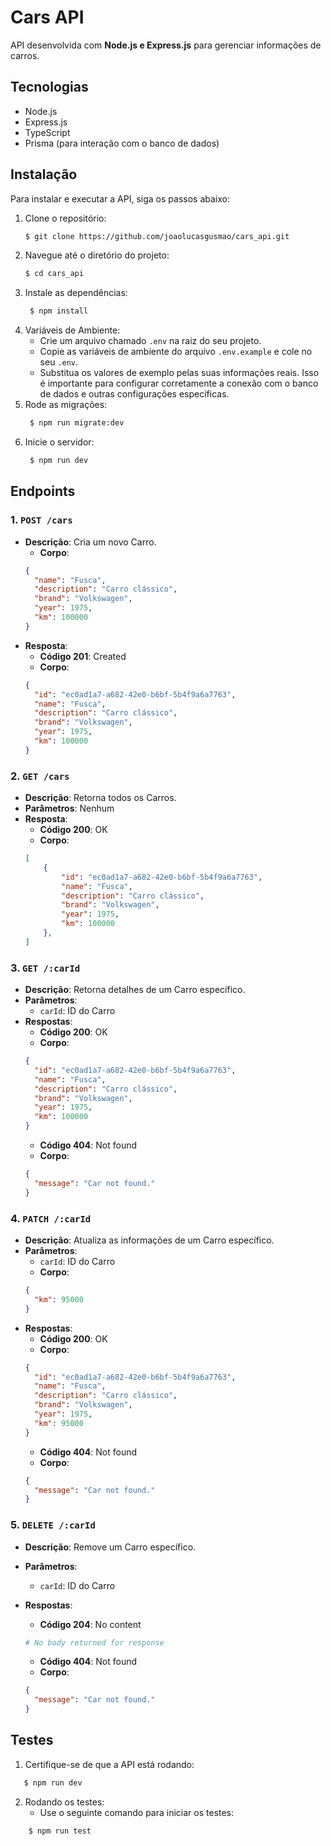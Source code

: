 # Cars API

API desenvolvida com **Node.js e Express.js** para gerenciar informações de carros.

## Tecnologias

- Node.js
- Express.js
- TypeScript
- Prisma (para interação com o banco de dados)

## Instalação

Para instalar e executar a API, siga os passos abaixo:

1. Clone o repositório:
   ```bash
   $ git clone https://github.com/joaolucasgusmao/cars_api.git
   ```
2. Navegue até o diretório do projeto:
   ```bash
   $ cd cars_api
   ```
3. Instale as dependências:
   ```bash
    $ npm install
   ```
4. Variáveis de Ambiente:
   - Crie um arquivo chamado `.env` na raiz do seu projeto.
   - Copie as variáveis de ambiente do arquivo `.env.example` e cole no seu `.env`.
   - Substitua os valores de exemplo pelas suas informações reais. Isso é importante para configurar corretamente a conexão com o banco de dados e outras configurações específicas.
5. Rode as migrações:
   ```bash
    $ npm run migrate:dev
   ```
6. Inicie o servidor:
   ```bash
    $ npm run dev
   ```
   
## Endpoints

### 1. `POST /cars`

- **Descrição**: Cria um novo Carro.
  - **Corpo**:
  ```json
  {
    "name": "Fusca",
    "description": "Carro clássico",
    "brand": "Volkswagen",
    "year": 1975,
    "km": 100000
  }
  ```
- **Resposta**:
  - **Código 201**: Created
  - **Corpo**:
  ```json
  {
    "id": "ec0ad1a7-a682-42e0-b6bf-5b4f9a6a7763",
    "name": "Fusca",
    "description": "Carro clássico",
    "brand": "Volkswagen",
    "year": 1975,
    "km": 100000
  }
  ```

### 2. `GET /cars`

- **Descrição**: Retorna todos os Carros.
- **Parâmetros**: Nenhum
- **Resposta**:
  - **Código 200**: OK
  - **Corpo**:
  ```json
  [
      {
          "id": "ec0ad1a7-a682-42e0-b6bf-5b4f9a6a7763",
          "name": "Fusca",
          "description": "Carro clássico",
          "brand": "Volkswagen",
          "year": 1975,
          "km": 100000
      },
  ]
  ```

### 3. `GET /:carId`

- **Descrição**: Retorna detalhes de um Carro específico.
- **Parâmetros**:
  - `carId`: ID do Carro
- **Respostas**:
  - **Código 200**: OK
  - **Corpo**:
  ```json
  {
    "id": "ec0ad1a7-a682-42e0-b6bf-5b4f9a6a7763",
    "name": "Fusca",
    "description": "Carro clássico",
    "brand": "Volkswagen",
    "year": 1975,
    "km": 100000
  }
  ```
  - **Código 404**: Not found
  - **Corpo**:
  ```json
  {
    "message": "Car not found."
  }
  ```

### 4. `PATCH /:carId`

- **Descrição**: Atualiza as informações de um Carro específico.
- **Parâmetros**:
  - `carId`: ID do Carro
  - **Corpo**:
  ```json
  {
    "km": 95000
  }
  ```
- **Respostas**:
  - **Código 200**: OK
  - **Corpo**:
  ```json
  {
    "id": "ec0ad1a7-a682-42e0-b6bf-5b4f9a6a7763",
    "name": "Fusca",
    "description": "Carro clássico",
    "brand": "Volkswagen",
    "year": 1975,
    "km": 95000
  }
  ```
  - **Código 404**: Not found
  - **Corpo**:
  ```json
  {
    "message": "Car not found."
  }
  ```

### 5. `DELETE /:carId`

- **Descrição**: Remove um Carro específico.
- **Parâmetros**:
  - `carId`: ID do Carro
- **Respostas**:

  - **Código 204**: No content

  ```bash
  # No body returned for response
  ```

  - **Código 404**: Not found
  - **Corpo**:

  ```json
  {
    "message": "Car not found."
  }
  ```

## Testes

1. Certifique-se de que a API está rodando:
 ```bash
    $ npm run dev
   ```
2. Rodando os testes:
    - Use o seguinte comando para iniciar os testes:
```bash
    $ npm run test
   ```